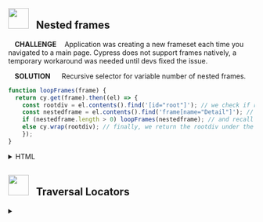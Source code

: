 <h2>
	<img src="https://img.icons8.com/wired/42/04C38E/activity-feed.png" width="42" height="42">
	&nbsp; Nested frames &nbsp;
</h2>
      
<b> &nbsp;&nbsp;&nbsp;&nbsp;CHALLENGE&nbsp;&nbsp;&nbsp;&nbsp; </b> Application was creating a new frameset each time you navigated to a main page. Cypress does not support frames natively, a temporary workaround was needed until devs fixed the issue.
	
<b> &nbsp;&nbsp;&nbsp;&nbsp;SOLUTION&nbsp;&nbsp;&nbsp;&nbsp;&nbsp;&nbsp; </b>Recursive selector for variable number of nested frames. 
	
```typescript
function loopFrames(frame) {
  return cy.get(frame).then((el) => {
    const rootdiv = el.contents().find('[id="root"]'); // we check if root div
    const nestedframe = el.contents().find('frame[name="Detail"]'); // and another frame are present
    if (nestedframe.length > 0) loopFrames(nestedframe); // and recall function if we find another frame
    else cy.wrap(rootdiv); // finally, we return the rootdiv under the last frame
    });
}
```
<details>
<summary>HTML</summary>

```html
#document
  <html>
    <head>...</head>
    <frameset rows="0,*" cols="*">
      <frame name="bottom" src="./Common/blank.htm">
      <frame name="Detail" src="./BN/sigin?loginErr=">
        #document
          <html>
            <head>...</head>
            <frameset rows="0,*" cols="*">
              <frame name="bottom" src="./Common/blank.htm">
              <frame name="Detail" src="./BN/1E/?myRn=">
                #document
                  <html>
                    <head>...</head>
                    <frameset rows="0,*" cols="*">
                      <frame name="bottom" src="./Common/blank.htm">
                      <frame name="Detail" src="./BN/2E/?myRn=">
                        #document
                          <html>
                            <head>...</head>
                            <frameset rows="0,*" cols="*">
                              <frame name="bottom" src="./Common/blank.htm">
                              <frame name="Detail" src="./BN/1E/?myRn=">
                                #document
                                  <!DOCTYPE html>
                                  <html>
                                    <head>...</head>
                                    <body>
                                      <div id="root">
```
</details>

<h2>
	<img src="https://img.icons8.com/material/42/04C38E/stairs-up.png" width="42" height="42">
	&nbsp; Traversal Locators &nbsp;
</h2>
      
<details>
  <summary>
  </summary>
	
<b> CHALLENGE: </b> Application had hundreds of forms and wizards each with up to dozens of input fields. Identifying each field for each page>form>field for automation was taking a long time.

<b> SOLUTION: </b> Traversal locators anchoring on label elements syncing with manual test defintions. Writing automated scripts no longer required an inspection of html tags and manual tests could be quickly translated to automation logic.
	
```typescript
function inputByLabel(label: string, input: string) {
  cy.iframe('iframe.product-frame')
    .contains('label', label) // anchor label element
    .parentsUntil('ub-form-group') // go up the tree with till a common parent with the input field
    .find('input[type=text]')
    .should('be.visible')
    .type(input);
}
```

<details>
	<summary>HTML</summary>

```html
<ub-form-group>
  #shadow-root (open)
    <div class="css-exg1y7">
      <div class="css-13et6b">...</div> // icon
      <div class="css-1ax517"> // label
        <ub-text type="label">
          #shadow-root (open)
            <label> "Sample Label"
            </label>
        </ub-text>
      </div>
      <div class="css=16v52f"> // input
        <div class="css-4cf88t">
          <div class="css-16v3hw">
            <ub-edit-field editor="textbox" value="Sample Value">
              #shadow-root (open)
                <div class="ub-edit-field__container">
                  <input type="text">
                </div>
            </ub-edit-field>
          </div>
        </div>
      </div>
  </div>
</ub-form-group>
```
</details>
